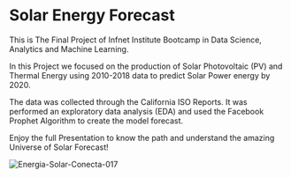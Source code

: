 # Solar Energy Forecast

This is The Final Project of Infnet Institute Bootcamp in Data Science, Analytics and Machine Learning.

In this Project we focused on the production of Solar Photovoltaic (PV) and Thermal Energy using 2010-2018 data to predict Solar Power energy by 2020.

The data was collected through the California ISO Reports. It was performed an exploratory data analysis (EDA) and used the Facebook Prophet Algorithm to create the model forecast.

Enjoy the full Presentation to know the path and understand the amazing Universe of Solar Forecast!

![Energia-Solar-Conecta-017](https://user-images.githubusercontent.com/95922808/179782252-bce3de9b-2e8d-4150-975a-e14c16884af4.jpg)
